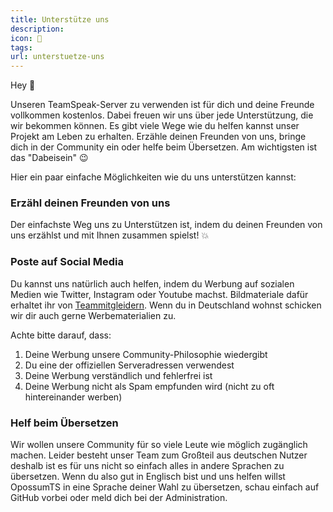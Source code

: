 ```yaml
---
title: Unterstütze uns
description:
icon: 💖
tags:
url: unterstuetze-uns
---
```


Hey 👋

Unseren TeamSpeak-Server zu verwenden ist für dich und deine Freunde vollkommen kostenlos. Dabei freuen wir uns über jede Unterstützung, die wir bekommen können. Es gibt viele Wege wie du helfen kannst unser Projekt am Leben zu erhalten. Erzähle deinen Freunden von uns, bringe dich in der Community ein oder helfe beim Übersetzen. Am wichtigsten ist das "Dabeisein" 😉

Hier ein paar einfache Möglichkeiten wie du uns unterstützen kannst:

### Erzähl deinen Freunden von uns

Der einfachste Weg uns zu Unterstützen ist, indem du deinen Freunden von uns erzählst und mit Ihnen zusammen spielst! 💥

### Poste auf Social Media

Du kannst uns natürlich auch helfen, indem du Werbung auf sozialen Medien wie Twitter, Instagram oder Youtube machst. Bildmateriale dafür erhaltet ihr von [Teammitgleidern](https://www.opossumts.net/team/). Wenn du in Deutschland wohnst schicken wir dir auch gerne Werbematerialien zu.

Achte bitte darauf, dass:

1. Deine Werbung unsere Community-Philosophie wiedergibt
2. Du eine der offiziellen Serveradressen verwendest
3. Deine Werbung verständlich und fehlerfrei ist
4. Deine Werbung nicht als Spam empfunden wird (nicht zu oft hintereinander werben)

### Helf beim Übersetzen

Wir wollen unsere Community für so viele Leute wie möglich zugänglich machen. Leider besteht unser Team zum Großteil aus deutschen Nutzer deshalb ist es für uns nicht so einfach alles in andere Sprachen zu übersetzen. Wenn du also gut in Englisch bist und uns helfen willst OpossumTS in eine Sprache deiner Wahl zu übersetzen, schau einfach auf GitHub vorbei oder meld dich bei der Administration.
